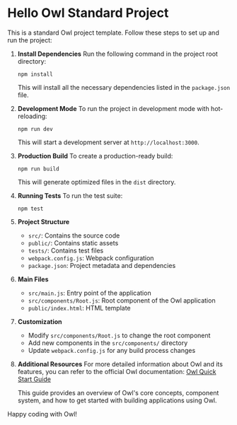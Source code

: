# Hello Owl Standard Project

This is a standard Owl project template. Follow these steps to set up and run the project:

1. **Install Dependencies**
   Run the following command in the project root directory:
   ```
   npm install
   ```
   This will install all the necessary dependencies listed in the `package.json` file.

2. **Development Mode**
   To run the project in development mode with hot-reloading:
   ```
   npm run dev
   ```
   This will start a development server at `http://localhost:3000`.

3. **Production Build**
   To create a production-ready build:
   ```
   npm run build
   ```
   This will generate optimized files in the `dist` directory.

4. **Running Tests**
   To run the test suite:
   ```
   npm test
   ```

5. **Project Structure**
   - `src/`: Contains the source code
   - `public/`: Contains static assets
   - `tests/`: Contains test files
   - `webpack.config.js`: Webpack configuration
   - `package.json`: Project metadata and dependencies

6. **Main Files**
   - `src/main.js`: Entry point of the application
   - `src/components/Root.js`: Root component of the Owl application
   - `public/index.html`: HTML template

7. **Customization**
   - Modify `src/components/Root.js` to change the root component
   - Add new components in the `src/components/` directory
   - Update `webpack.config.js` for any build process changes


8. **Additional Resources**
   For more detailed information about Owl and its features, you can refer to the official Owl documentation:
   [Owl Quick Start Guide](https://github.com/odoo/owl/blob/master/doc/learning/quick_start.md#overview)

   This guide provides an overview of Owl's core concepts, component system, and how to get started with building applications using Owl.


Happy coding with Owl!
